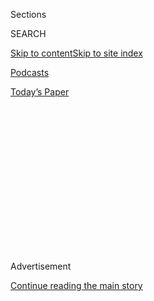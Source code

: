 <div id="app">

<div>

<div>

<div>

<div class="NYTAppHideMasthead css-1q2w90k e1suatyy0">

<div class="section css-ui9rw0 e1suatyy2">

<div class="css-eph4ug er09x8g0">

<div class="css-6n7j50">

</div>

<span class="css-1dv1kvn">Sections</span>

<div class="css-10488qs">

<span class="css-1dv1kvn">SEARCH</span>

</div>

[Skip to content](#site-content)[Skip to site
index](#site-index)

</div>

<div id="masthead-section-label" class="css-1wr3we4 eaxe0e00">

[Podcasts](https://www.nytimes3xbfgragh.onion/spotlight/podcasts)

</div>

<div class="css-10698na e1huz5gh0">

</div>

</div>

<div id="masthead-bar-one" class="section hasLinks css-15hmgas e1csuq9d3">

<div class="css-uqyvli e1csuq9d0">

</div>

<div class="css-1uqjmks e1csuq9d1">

</div>

<div class="css-9e9ivx">

[](https://myaccount.nytimes3xbfgragh.onion/auth/login?response_type=cookie&client_id=vi)

</div>

<div class="css-1bvtpon e1csuq9d2">

[Today’s
Paper](https://www.nytimes3xbfgragh.onion/section/todayspaper)

</div>

</div>

</div>

</div>

<div data-aria-hidden="false">

<div id="site-content" data-role="main">

<div>

<div class="css-1aor85t" style="opacity:0.000000001;z-index:-1;visibility:hidden">

<div class="css-1hqnpie">

<div class="css-epjblv">

<span class="css-17xtcya">[Podcasts](/spotlight/podcasts)</span><span class="css-x15j1o">|</span><span class="css-fwqvlz">Eight:
‘We Go
All’</span>

</div>

<div class="css-k008qs">

<div class="css-1iwv8en">

<span class="css-18z7m18"></span>

<div>

</div>

</div>

<span class="css-1n6z4y">https://nyti.ms/2Y4NbIT</span>

<div class="css-1705lsu">

<div class="css-4xjgmj">

<div class="css-4skfbu" data-role="toolbar" data-aria-label="Social Media Share buttons, Save button, and Comments Panel with current comment count" data-testid="share-tools">

  - 
  - 
  - 
  - 
    
    <div class="css-6n7j50">
    
    </div>

  - 
  - 

</div>

</div>

</div>

</div>

</div>

</div>

<div id="NYT_TOP_BANNER_REGION" class="css-13pd83m">

</div>

<div id="top-wrapper" class="css-1sy8kpn">

<div id="top-slug" class="css-l9onyx">

Advertisement

</div>

[Continue reading the main
story](#after-top)

<div class="ad top-wrapper" style="text-align:center;height:100%;display:block;min-height:250px">

<div id="top" class="place-ad" data-position="top" data-size-key="top">

</div>

</div>

<div id="after-top">

</div>

</div>

<div>

<div class="css-1g7y0i5 e1drnplw0">

<div class="css-1ceswkc e1drnplw1">

</div>

<div class="css-f2fzwx e1drnplw2">

<div data-aria-labelledby="modal-title" data-role="region">

<div id="modal-title" class="css-mln36k">

transcript

</div>

<div class="css-pbq7ev">

</div>

<span>Back to Rabbit
Hole</span>

<div class="css-f6lhej">

<div class="css-1ialerq">

<div class="css-1701swk">

bars

</div>

<div>

<div class="css-1t7yl1y">

0:00/0:00

</div>

<div class="css-og85jy">

\-0:00

</div>

</div>

</div>

</div>

<div class="css-15fbio0">

<div class="css-1p4nyns">

transcript

## Eight: ‘We Go All’

### With Kevin Roose, produced by Andy Mills, Julia Longoria and Sindhu Gnanasambandan, and edited by Larissa Anderson and Wendy Dorr

#### One QAnon believer’s journey through faith and loss — and what becomes of reality as we move online.

Thursday, June 4th, 2020

</div>

  - \[glitchy music\]

  - sam  
    I remember before the internet, and the minute the internet was
    available, I had private tutors come over to my house and teach me.
    From day one, the awe of it. The whole world is at your fingertips
    with a few clicks of your mouse. The power of it takes my breath
    away.

  - \[music\]

  - \[whoosh\]

  - kevin roose  
    Would you do me a favor and just introduce yourself real quick? Just
    so that we have it —

  - sam  
    — I don’t want to use my name.

  - kevin roose  
    OK. Can you just introduce yourself maybe just with your first name?

  - sam  
    Well no, because that’s my name on Twitter.

  - kevin roose  
    Mm.

  - sam  
    My nickname is Sam. So you can just call me Sam.

  - kevin roose  
    Sure.

  - sam  
    You want me to do an introduction? Like, hi, this is Sam. I got out
    of the Q cult. So should you. (LAUGHS)

  - \[music\]

  - kevin roose  
    Had you ever been attracted to a conspiracy theory before?

  - sam  
    No. No, not at all. The 9/11, the moon, the flat Earth — no. But I
    know the financial system is rigged against us. I’ve watched it.
    I’ve lived it.

  - archived recording  
    Let’s talk about the speed with which we are watching this market
    deteriorate.

sam

In 2008.

  - archived recording  
    Traders saying this is the craziest day they have ever seen in these
    markets.

sam

I lost everything in the housing collapse.

  - archived recording 1  
    Houses are in foreclosure in a slump triggered by subprime
    mortgages.

  - archived recording 2  
    Many say they’ve been left in shock and are simply waiting to see
    what will happen next.

sam

And then —

  - archived recording  
    $700 billion to rescue the country’s failing banks.

sam

— the government bailed out all the banks. The banks got all the money,
got all the houses, got all the bailout money. And you can’t help but
reflect upon all that you’ve managed to lose because of the unfair
banking system. And I was, you know, kind of in mourning. So I would had
different stages. You go through a grieving process, you go to anger. I
pretty much got stuck in anger.

\[music\]

\[siren wails\]

  - archived recording  
    Holy moly.

sam

And then —

  - archived recording  
    They’re calling this the “big one,” perhaps the worst in a
    generation.

andy mills

— when Irma came through —

  - archived recording  
    More than 6 million Floridians have been told to evacuate.

sam

— I was just devastated, again.

  - archived recording  
    Tonight. the images now emerging of the utter destruction Hurricane
    Irma left behind.

sam

It was a nightmare.

  - archived recording  
    Buildings and trees ripped apart. Hundreds now homeless.

sam

Got out with maybe 10 percent of my belongings and my car. And my
friend’s like, “Well, just come live with me.” I’d known him 10 years,
and so I didn’t mind coming in and moving in as a roommate.

I was here in a new town, living in a friend’s living room, like the kid
that just got out of college and was trying to figure out what to do
with their life. So I was very emotionally fragile at that time. And I
wasn’t working. I had a lot of time on my hands. And I spent a lot of
time online.

\[music\]

I had the whole house to myself all day. And I would put YouTube onto
the giant TV.

And then YouTube recommended the QAnon to me. That’s how I found them.

kevin roose

Before you found Q, like right before that, what YouTube videos were you
watching?

sam

Before Q?

kevin roose

Mm-hm.

sam

A lot of music.

  - music (trampled by turtles "whiskey")  
    I ain’t got a dime in my pocket.

sam

I would listen to “Whiskey.”

  - music (trampled by turtles "whiskey")  
    I just stepped on my last cigarette.

sam

By Trampled by Turtles.

  - music (pentatonix "hallelujah")  
    Hallelujah.

sam

And Pentatonix’s “Hallelujah.”

  - music (pentatonix "hallelujah")  
    Hallelujah.

sam

I watched Elizabeth Warren.

  - youtube video (elizabeth warren)  
    America has always been some poor, some rich, and big, big, solid
    middle class.

sam

She is amazing.

  - youtube video (elizabeth warren)  
    It’s part of what gives us our political stability. It’s what
    affects our economy and drives our economy. It affects our
    self-identity. It affects who we are in this world.

sam

She did an analysis of how the monetary system is set up to favor the
wealthy.

  - youtube video (elizabeth warren)  
    I fear that what’s happening and what these data are about is that
    we actually are going to see a larger upper class. And then the rest
    is just one long trail of underclass.

sam

It’s about an hour-and-a-half-long video. I’ve probably watched it four
times.

  - youtube video (elizabeth warren)  
    And there it is. Inflation-adjusted dollars. A 76 percent increase
    in what a family spends on a mortgage. That’s the mortgage payment —

sam

It gave me an explanation as why it’s so difficult to thrive.

  - youtube video (elizabeth warren)  
    And I think what this means is that it’s time to realign our
    political interests and alliances —

sam

It helped me to not personalize it, that I did something wrong.
\[LAUGHING\] You know?

  - youtube video (elizabeth warren)  
    To talk more about what’s happening to these families. So with that,
    I’m going to quit and take as many questions as people have.
    \[APPLAUSE\]

sam

And then I was watching Lynette Zang.

  - youtube video (lynette zang)  
    If you had a $20 bill 20 years ago, and you have a $20 bill today,
    nominally, they’re identical. They’re both $20 bills. But what that
    would buy you 20 years ago and what that buys you today is vastly
    different.

sam

She’s a financial analyst.

  - youtube video (lynette zang)  
    The original J.P. Morgan said it best. Gold is money. Everything
    else is credit.

sam

She’s definitely all about holding gold.

  - youtube video (sean turnbull)  
    Hey, friends. Sean from SGTReport.com here with an important silver,
    gold, and cryptocurrency update.

sam

I would watch the SGT report, too.

  - youtube video (sean turnbull)  
    — at SGTReport.com, where we bring you real news 24/7. I have on the
    line right now —

sam

Another pundit on the global banking system and what’s going on with the
market.

  - youtube video  
    (SINGING) Bye bye, banker. Bye bye, banker. Bye bye, banker. No
    bailouts come this time.

sam

I really enjoyed his channel a lot.

  - youtube video (jim willie)  
    The dollar is in the process of dying.

sam

And I would watch Jim Willie, who is the author of “The Golden Jackass.”
It’s all about asset-backed currency.

  - youtube video (jim willie)  
    The member banks of the Federal Reserve, the regional bank, they all
    report to the main headquarters. And they serve the Wall Street
    banks and the big banks of the United States.

sam

That’s what I was watching.

  - youtube video (lynette zang)  
    For governments, the key in this is — it’s inflation.

sam

All day.

  - youtube video (sgt report)  
    I mean, the whole thing is a con, and now it’s breaking down. That’s
    what we get to watch.

  - youtube video (sean at sgt)  
    Ladies and gentlemen, welcome back. I’m so glad —

  - youtube video  
    So many are still asleep at the wheel. They’re locked in their
    iPhone.

  - youtube video (jim willie)  
    This is sickening stuff, undermining democracy that’s been
    undermined now for the last 30 years. It’s not a new trend.

kevin roose

And I wonder at the time, was that your main source of information? Were
you also looking at more mainstream news outlets?

sam

Definitely watched mainstream news. Absolutely. Because then you can
cross compare what they say to what’s really going on.

That’s when YouTube recommended this video to me about QAnon.

  - youtube video (katie g)  
    Hello, it’s Katie G. How’s everybody doing tonight? I’m going to
    play a video while we’re waiting for people to come in and get
    myself set up here. So let’s see. Turn the camera off. Ready? Here
    we go, down the rabbit hole.

sam

Katie G. was her name.

  - youtube video (katie g)  
    Ooh, there we go.

sam

She was adorable.

  - youtube video (katie g)  
    I’m live. \[CHUCKLES\]

sam

And funny, and giggly.

  - youtube video (katie g)  
    What happens when 90 percent of the media is controlled — owned— by
    six corporations?

sam

And smart.

  - youtube video (katie g)  
    What happens when those same corporations are operated and
    controlled by political ideology? How does the average person who is
    under constant financial stress — by design — find time to research
    and discern fact versus fiction? They don’t. We are the news now.

sam

She was a deep diver. She was what I consider to be a research-based
analyst.

  - youtube video (katie g)  
    Would POTUS make a serious accusation if truth wasn’t about to come
    to light? Let’s go back to POTUS’s post again. Look at the picture
    here. It’s our George Washington crossing the Delaware.

sam

Very impressive lady.

  - youtube video (katie g)  
    Now, DoD uses the same picture, crossing the Delaware.

sam

In my mind, OK, they’re going to go after the banks.

  - youtube video (katie g)  
    This is from Dec. 7, 2017. He says, “Rothschilds, cult leaders,
    church, banks, the financial.” So they control the banks and the
    financial institutions. Worldwide government control.

sam

And the politicians that are on the payola and doing deals behind closed
doors that are unaudited. That’s what sucked me in.

\[music\]

  - youtube video  
    This is an old post from Q. “Stay together. Be strong. Fight the
    censorship. You the people have all the power.”

  - youtube video (katie g)  
    This to me is a confirmation of what I had said before.

sam

I felt like a part of something that was really meaningful.

  - youtube video (katie g)  
    Oh, this is so big, you guys. It’s so big. We can’t even believe how
    big it is.

sam

That we’re fixing everything. The world’s going to change. The good guys
are winning.

  - youtube video (katie g)  
    Hey, guys. It’s Katie G. It’s like, 2:30 in the morning here where I
    am. \[LAUGHS\]

sam

And I couldn’t wait to see the next Katie G. video.

  - youtube video  
    We have a new Q post. Knew it was coming. I knew it.

sam

Or DeceptionBytes video.

  - youtube video  
    All right, I got it up. Let me read this out. Here we go. OK, here
    we go.

sam

And I would wait, anticipate every drop. I couldn’t wait to see what was
going to be next.

  - youtube video (katie g)  
    Everything has meaning. Who is Ambassador Matlock?

sam

When a new Q drop would come, I would have a visceral reaction.

  - youtube video  
    There is a purpose for every tweet.

sam

Like a physical joy.

  - youtube video  
    The Great Awakening. No deals. Trust the plan. Happy Sunday. Q.

sam

Goose bumps.

  - youtube video  
    We have allowed ourselves to be controlled by the puppet masters.
    And we will continue to let them control us until we are put in a
    situation where we will either surrender all personal freedoms, or
    we will throw off the chains of oppression.
    
    So Q posted this from 1 Corinthians 13. “Love is patient, love is
    kind. It does not envy, it does not boast. It is not — ”

sam

What got me out was they posted Bible verses. And I just immediately
knew —

  - youtube video  
    ” — keeps no record of wrongs. Love does not delight in evil, but
    rejoice — ”

sam

— that it was fake.

I was like, OK, let me get this straight. We’re a military intelligence.
We’ve got a secret channel that we can communicate, and we’re going to
proselytize about the Bible and risk a military channel that’s leaking?
No.

kevin roose

So —

sam

It makes no sense at all to me. It’s because my father was military. I
grew up in — he was military ops. I knew that that was just a marketing
ploy. I mean, they were hitting their market base. Their market base are
conservative church ladies. The middle America. The Joe Sixpack. That’s
who they’re marketing. And they wanted to bring the religious aspect in
so they could broaden their base so they can make more money on the
T-shirts, and the mugs, and the donations, and the app memberships.

kevin roose

So you felt like Q, whoever it was, had been taking a risk by posting
these secrets and this classified information? And that if Q were real
and really part of this military intelligence operation, that they
wouldn’t post a Bible verse because it was —

sam

You’re either military intelligence, or you’re a preacher. And if you’re
a military preacher, you’re in a chapel. You’re not next to the
president. It was just logic. It was just an instant, to me, an instant
pulling back of the curtain of what they were doing. And the minute I
saw that, I was just crestfallen. Because I knew that it was all fake.
And it was the instant. It was like a death. And then I was angry again.
And I said, well, you know, there is no hope. This is just ridiculous.
There’s no way. This is not real. I’ve wasted three months of my life
researching fakeness. I really felt like I’d been had.

kevin roose

How much time are you spending online now?

sam

Well, now that the coronavirus lockdown has started, now I’m not
working, I’m spending quite a bit of time. I probably spend watching
what’s going on now probably about four hours a day.

kevin roose

And do you ever worry that you could fall into something like QAnon
again?

sam

Absolutely not. I am so cynical. I am so done. I just don’t believe
anything anymore. \[LAUGHS\]

kevin roose

Well, say more about that.

sam

I mean, I lost my job because of the Covid. I was vested for retirement
this year. And I haven’t worked. My kids haven’t worked, because we are
all in hospitality. And I have tried to reach unemployment for three
weeks. I got them on the phone today. She spent an hour trying to
register me for unemployment, and the computer wouldn’t let her. And she
can’t mail me a letter. She can’t call me back. So I have to spend
another three weeks trying to get them on the phone. In the meantime, my
landlord gave me a three-day notice in the middle of a rent moratorium.

kevin roose

I guess I’m —

sam

No, I’m so done. It’s not there. There is no awakening.

kevin roose

Yeah, I mean, I guess I’m remembering you saying that when you found Q,
you were pretty cynical and thought the government was screwing you and
things were unfair, and you had a lot of time on your hands. And I
think, I mean, that’s sort of what you’re saying your life is like now,
right?

sam

Yeah. Fool me once, shame on you. Fool me twice, shame on me. No way. Q
is a lie. \[LAUGHS\] Our system is all set up towards the people in
control.

kevin roose

But isn’t that what Q is saying?

sam

He is saying that, and that’s why I got sucked in. But remember, he’s
also saying that he talks to the president and that the intel he’s
getting is direct from the government. My thing is the source. Q’s
source is a lie. Therefore, anything he says or Q drops say are suspect
and questionable.

kevin roose

Even though you don’t think Q is real, you’re still allowing that some
of what Q has said might be true?

sam

Those things were true before I found Q, and those things are marketing
tools for Q to grow his client base.

kevin roose

Do you still believe in some sort of global cabal?

sam

It’s not whether I believe it or not. It’s true.

\[music\]

kevin roose

QAnon, as a movement, continues to grow. And as it does, its message is
being amplified by people with real political power, including President
Trump —

  - archived recording  
    Although he’s never explicitly acknowledged the conspiracy theory,
    he has retweeted profiles with the QAnon logo and QAnon messaging in
    their bios. He’s also met and taken an Oval Office photo —

kevin roose

— who has used his Twitter account to retweet or respond to QAnon
messages or QAnon-related accounts dozens of times.

\[crowd chatter\]

  - kevin roose  
    We’re — I guess we’re in the opening acts of the Trump rally in
    Sunrise, Fla. Arena is filling up. There’s still about two hours
    left to go before President Trump is slated to speak. And we are
    looking for QAnon people. Oh, I see one. There’s one behind — do you
    see a guy in a QAnon — is that a Q shirt? Excuse me, do you have a
    second to chat?

  - q enthusiast 1  
    Yeah.

  - kevin roose  
    I noticed your shirt has Q on it. We’re talking to people who are
    interested in Q here.

  - q enthusiast 1  
    I actually got this outside.

  - kevin roose  
    Oh, you bought this outside?

  - q enthusiast 1  
    Yeah.

  - kevin roose  
    What does it say?

  - q enthusiast 1  
    “The calm before the storm. The Great Awakening. Justice.”

  - kevin roose  
    What’s your hat say up there?

  - q enthusiast 2  
    QAnon.

  - kevin roose  
    QAnon.

  - q enthusiast 2  
    Yeah. It’s the Great Awakening.

  - kevin roose  
    Can you explain what’s on your shirt?

  - q enthusiast 3  
    Well, it stands for QAnon.

  - q enthusiast 4  
    Yeah, Q\! Awesome. Love it.

  - q enthusiast 3  
    Yeah. It’s kind of an alternative that’s building up an audience.
    What it means is taking back what belongs to you from the
    government.

  - kevin roose  
    Hi, ma’am. We’re talking to people about QAnon. Have you heard of
    QAnon?

  - q enthusiast 5  
    Yes, I have. I believe in it. I don’t think it’s a conspiracy.

  - q enthusiast 6  
    I think that in 10, 20 years, it’ll be probably part of history
    classes. I mean, it’ll probably be something kids are learning in
    middle school because of how it’s changing history.

\[music\]

  - announcer  
    Please welcome Trump Pence 2020 campaign manager Brad Parscale.

\[cheering\]

  - brad parscale  
    Well, hello, the whole state of Florida.

\[cheering\]

  - brad parscale  
    So, Silicon Valley, they want to control what you see, and they are
    giving you a myth right now. They’re acting like we are the ones
    showing an untruthful message. But they’re actually doing the most
    untruthful thing you could do in America, which is shut off free
    speech.

\[cheering\]

  - brad parscale  
    And the media’s not doing their job. They think it’s great because
    it fits their agenda.

\[booing\]

  - brad parscale  
    Haven’t we seen what Google, Twitter, these companies try to do?
    They want to suppress your vote for 2020.

\[booing\]

  - brad parscale  
    And what we need to do is we need to continue to fight back. And the
    way we fight back is get online ourselves. We get connected, sign up
    for emails. We have to ask our friends and neighbors to sign up and
    volunteer. Because their agenda is the president not to win in 2020.

\[booing\]

  - brad parscale  
    They want to ensure they get control back. The establishment, they
    want the deep state back in control. Because when President Trump
    won in 2016, it wasn’t the end of the battle. It was the beginning
    of the battle.

\[cheering\]

  - archived recording  
    The C.E.O. of YouTube. Her majesty.

  - youtube video (steven crowder)  
    Susan Wojcicki has decided that she is the arbiter of truth.

  - youtube video (alex jones)  
    Twitter C.E.O. Jack Dorsey stands by decision to fact check Trump.

  - archived recording  
    You can’t just take what you like, Mark Zuckerberg, and get rid of
    the stuff you don’t like.

  - archived recording (tucker carlson)  
    So these are the people controlling what you’re now allowed to think
    and say in America.

  - archived recording  
    Monopolistic power over the public square. Taking content down off
    of Twitter, off of YouTube. That is the modern equivalent of book
    burning.

andy mills

All right, so Kevin, as you and I are talking today in June 2020, a year
into all this — kind of a big question, but like, where is it things
stand with the internet?

kevin roose

Well, right now, we’re in this really interesting moment. All these big
social media platforms, they’re getting more criticism than they ever
have —

  - archived recording (donald trump)  
    They’ve had unchecked power to censor, restrict, edit, shape, hide,
    alter virtually any form of communication between private citizens.

kevin roose

— with some of the loudest voices saying that they’re exerting too much
control over what appears on their platforms.

  - archived recording (tucker carlson)  
    It’s likely we’ll see this moment as a turning point in the way we
    live in this country. A sharp break with 250 years of law and
    custom.

kevin roose

And as they pull more things down and make more new rules —

  - youtube video  
    Obviously, they have a political motivation for removing
    information.

kevin roose

— that act of control actually fuels this notion among certain corners
of the internet —

  - youtube video  
    — if anything, that actually makes me want to watch them even more.
    Because if there’s something in there that the media doesn’t want me
    to say, hell, I want to see it.

kevin roose

— that there is this secret, forbidden knowledge out there.

  - youtube video  
    I want to know what it is that’s so damning to the official
    narrative that they want to hide it from me.

kevin roose

At the exact same time —

  - archived recording  
    The world wide web is now more connected than ever before. Tens of
    millions of people suddenly forced to stay in and log in.

kevin roose

— they have never been more popular.

  - archived recording 1  
    Social media usage has ramped up significantly during the lockdown.

  - archived recording 2  
    This is unprecedented, that we’re seeing this kind of demand.

kevin roose

Twitter just reported that its usage has grown 23 percent since last
year. Facebook has said that, in some of the countries that were hit
hardest by the coronavirus, the time that people are spending on its
apps has increased by as much as 70 percent.

And so many people are watching so much YouTube —

  - archived recording 1  
    The massive migration online is putting our internet infrastructure
    to the test.

  - archived recording 2  
    People are asking, will all of this break the internet?

kevin roose

— that the company actually had to lower the quality of its videos to
keep the internet from overloading.

YouTube wouldn’t tell me exactly how much watch time has jumped up. But
one data firm estimated that 15 percent of all traffic on the internet
right now is coming from people watching YouTube videos. That’s almost
double what it was last year.

  - kevin roose  
    Testing, testing, testing.
    
    How are you? I’m Kevin.

  - speaker 1  
    Hi, I’m Daniel.

  - kevin roose  
    Can I ask you a question, and you tell me honestly? How much like
    YouTube would you say you guys watch a day?

  - speaker 1  
    Too much.

  - speaker 2  
    I spend all of my time, every single \[EXPLETIVE\] day.

  - speaker 3  
    Yeah, it’s insane.

  - speaker 1  
    Too much. It’s like, oh, I got so much to do. And then at 3 a.m.,
    I’m like, huh, look at that. And then I don’t stop.

  - speaker 3  
    I’m like, basically always doing it. Like, if I’m out on a walk, I’m
    using my data to watch YouTube.

kevin roose

And just looking forward to what this all means —

  - kevin roose  
    What do you like about your favorite YouTubers?

  - speaker 4  
    Well, they just really inspire me. Like, they give me more ideas of
    what I should do, because when I get older, I want to at least have
    a YouTube channel.

kevin roose

In survey after survey over the last few years, when young people around
the world are asked what they want to do with their lives —

  - speaker 5  
    Honestly, my main goal was, I would love to be a YouTuber. Like,
    that was the, the goal.

kevin roose

— they respond that they want to be online influencers.

  - speaker 5  
    I was stuck in a world where I felt so creative all the time in
    school, but I didn’t know how I could use that. Everybody was
    telling me, oh, you have to be a doctor. Oh, you have to do this.

kevin roose

There was this one survey where they gave kids a bunch of options, like
do you want to be a scientist, or a lawyer, or an astronaut? And the
kids basically said, overwhelmingly, no. I want to be famous on social
media.

  - speaker 6  
    At first, I did it for fun. But starting to grow older, you can
    think, actually, you can turn it into a career, and you meet awesome
    people from it.

kevin roose

Last year, I actually went to go talk to some of those aspiring online
influencers at this event called VidCon.

  - kevin roose  
    So why do you guys come to VidCon?

  - speaker 7  
    Mostly to collab with my friends and meet everyone.

  - speaker 8  
    Yeah. I just want to meet all my friends that are on the internet
    that I haven’t been able to before.

kevin roose

Which is the biggest convention of social media influencers in the
world.

  - kevin roose  
    Why are you guys here?

  - speaker 9  
    My goal is to like, boost my watch time. So I would just kind of
    like to learn some of the trends and kind of how to navigate the
    algorithm a little bit better.

  - speaker 10  
    I’m here to collab. I’m also here to talk to companies. Next year, I
    don’t want to pay to go to VidCon. I want to get invited.

kevin roose

And all these influencers show up —

  - kevin roose  
    Oh, we got screaming fans over here.

kevin roose

— in Southern California.

  - kevin roose  
    People are lining up to take selfies.

kevin roose

With their entourages. And they do these meet and greets with their
fans. And they get courted by agents and all these huge brands.

  - kevin roose  
    I’m here at the YouTube party. A bunch of people hanging out.

kevin roose

And then they go off to these like lavish private parties.

  - kevin roose  
    There must be a thousand people in here.

kevin roose

And it’s kind of a big celebration of this multi-billion-dollar industry
that a ton of people are clamoring to break into. And, increasingly,
where they told me they were trying to break in and get noticed —

  - speaker 12  
    YouTube is slowly but surely dying. The creators are getting worse,
    I guess. I feel like they’re just trying too hard to be like
    everyone else and not being themselves.

kevin roose

— wasn’t YouTube.

  - kevin roose  
    Are there more TikTokers or YouTubers here?

  - speaker 12  
    TikTokers.

  - speaker 13  
    TikTok has literally taken over VidCon.

kevin roose

It was TikTok.

  - tiktok  
    (SINGING) Why you so obsessed with me? I don’t even know how they
    did — boy, I want to know.

  - mariah carey singing  
    Lying that you’re sexing me.

kevin roose

It’s full of silly lip syncs and memes.

  - archived recording  
    (LIZZO SINGING) I just took a DNA test. Turns out I’m a hundred
    percent —

  - tiktoker 1  
    Irish.

  - tiktoker 2  
    British.

  - tiktoker 3  
    Mexican.

  - tiktoker 4  
    Indian.

  - tiktoker 5  
    A TikToker.

  - archived recording  
    (LIL NAS X SINGING) Got the horses in the back.

kevin roose

People dancing to pop songs. Lots of animals.

  - archived recording  
    \[CHORUS OF MEOWS\]

kevin roose

Lots of cats.

  - archived recording  
    \[CATLIKE SINGING TO THE TUNE OF BILLIE EILISH’S “BAD GUY”\]

kevin roose

It’s just fun.

  - archived recording  
    \[CATLIKE BILLIE EILISH SINGING CONTINUES\] Meow.

\[music\]

kevin roose

Which is exactly how it was designed to feel.

andy mills

And what do you mean that?

kevin roose

So unlike a lot of American social media companies, which started off as
basically open platforms and have only recently started to implement
more rules and restrictions, TikTok is owned by this Chinese company,
ByteDance, which has been way more heavy-handed in curating and
controlling what appears on its app. Whether that’s meant hiding
controversial political speech, or more subtle things, like making sure
that the people whose posts show up on the main feed look happy and
beautiful. And it seems like what they’re really trying to do is to
create the most entertaining, light, glossy version of reality that they
can.

  - speaker 14  
    Does anyone want to be in my TikTok?

  - speaker 15  
    TikTok is definitely the place to build an audience right now. It’s
    so open and creative.

  - speaker 16  
    As of right now, TikTok is the app to be on.

kevin roose

And it’s working. People love TikTok. They’ve downloaded it something
like 1.5 billion times.

  - speaker 16  
    TikTok is very easy to get followers. I feel like —

kevin roose

It’s the fastest growing app in the world.

  - speaker 17  
    I got thousands of views.

kevin roose

Just as a point of context, the number one star on TikTok is a
16-year-old girl who went from 0 to 60 million followers in a year.

  - speaker 17  
    And we were able to get a viral hit just because people liked the
    video, and it was seen.

kevin roose

Which took PewDiePie on YouTube eight years.

  - kevin roose  
    Like, how many hours a day do you think you spend on TikTok?

\[laughter\]

  - speaker 18  
    Too much.

  - speaker 19  
    Too much, honestly.

  - speaker 20  
    Way too much.

  - speaker 19  
    I honestly —

  - kevin roose  
    If I checked your phone, would it be like, six hours?

  - speaker 20  
    Yeah, around there.

  - speaker 19  
    Maybe more. Like, 10 hours.

  - kevin roose  
    10 hours a day on TikTok?

  - speaker 20  
    Yeah.

kevin roose

And, of course, a lot of what’s fueling TikTok’s success is an
incredibly sophisticated algorithm. Just like the ones that run YouTube
and Facebook and all the other big social media platforms, TikTok’s
algorithm is constantly learning from people what they want to see, and
what will capture and keep their attention. And actually, ByteDance,
this Chinese tech company, it doesn’t even really see TikTok or any of
the other apps it owns as its primary product because ByteDance has this
huge, advanced artificial intelligence lab — one of the biggest in the
world. And its goal, way beyond just making a fun social media app, is
to become the world leader in the development of superpowered A.I.

andy mills

OK, Kevin. So in our attempts to better understand what the internet is
doing to us, here’s where it sounds like we’re landing.

kevin roose

Mm-hmm.

andy mills

First, we know that the internet is largely being run by these
sophisticated artificial intelligences that have tapped into our base
impulses, our deepest desires, whether we would admit that or not. And
they’ve used that information to show us a picture of reality that is
hyperbolic and polarizing and entertaining and, essentially, distorted.

kevin roose

Right.

andy mills

And now there are even more of these algorithms than ever before, and
they are getting even smarter.

kevin roose

And they’re doing that in part because the technology is just getting
better. But it’s also because we are giving them exactly what they are
programmed to want, which is more of our attention.

andy mills

Right. And so, in the end, what we have is a situation where the A.I.s
keep showing us this distorted reality. And then we keep paying
attention to that. And in doing so, we are telling them that we would
like to see more of this distorted reality. And, essentially, we’re
living inside of this loop that’s getting faster and faster and showing
us a world that is getting more and more and more distorted.

kevin roose

Right.

\[music\]

kevin roose

And the more and more time we spend online, the more this distorted
vision of the world actually becomes our reality.

  - archived recording 1  
    It spans the globe like a superhighway. It is called internet.

  - archived recording 2  
    The internet gave us a whole world of exciting new possibilities. So
    I guess this is a story of how it changed our lives.

\[music\]

andy mills

“Rabbit Hole” was made by Julia Longoria, Sindhu Gnanasambandan, Larissa
Anderson, Wendy Dorr, Brad Fisher, Dan Powell, Kevin Roose, and me, Andy
Mills. Music by Peter Lalish, Dan Powell, and Nate Henricks. Special
thanks to Charlie Warzel, Mike Benoist, Julia Simon, Mahima Chablani,
Nora Keller, Ali Watkins, Nina Pathak, Jazmin Aguilera, Topher Routh,
and Trey Shilts at Berkeley Advanced Media Studios, and Lisa Tobin and
Sam
Dolnick.

</div>

</div>

</div>

</div>

<div style="position:absolute;width:0;height:0;visibility:hidden;display:none">

</div>

<div style="width:100%">

<div class="css-18qqsen e1eullfg0" style="background-image:url(https://static01.graylady3jvrrxbe.onion/images/2020/04/18/podcasts/18insider1/rabbit-hole-album-art-videoFifteenBySeven2610-v2.jpg)">

<div class="css-1hmsypo e1eullfg2">

<div class="css-131hid3 e1eullfg3">

<div class="css-1uhi299 e1eullfg1">

</div>

<div class="css-1tloyb6">

<div class="css-1kltdsh ehra6vc0">

[<span class="css-1f76qa2">![Rabbit Hole
logo](https://static01.graylady3jvrrxbe.onion/images/2020/04/18/podcasts/18insider1/rabbit-hole-album-art-square320.jpg)<span>Rabbit
Hole</span></span>](https://www.nytimes3xbfgragh.onion/column/rabbit-hole)<span class="css-1lhttlg ehra6vc1"><span class="css-sj5ozi ehra6vc2">Subscribe:</span></span>

  - [Apple Podcasts](https://itunes.apple.com/us/podcast/id1507423923)
  - [Google
    Podcasts](https://podcasts.google.com/?feed=aHR0cHM6Ly9yc3MuYXJ0MTkuY29tL3JhYmJpdC1ob2xl&ved=0CAAQ4aUDahcKEwjY6Y38xujoAhUAAAAAHQAAAAAQDw)

</div>

</div>

<div class="css-1r0dpua e1eullfg4">

<div class="css-1gu519p edye5kn0">

<div>

# Eight: ‘We Go All’

## One QAnon believer’s journey through faith and loss — and what becomes of reality as we move online.

</div>

<span class="css-lsnb14 edye5kn4">With Kevin Roose, produced by Andy
Mills, Julia Longoria and Sindhu Gnanasambandan, and edited by Larissa
Anderson and Wendy Dorr</span>

<div class="css-1vd84sn">

<span class="css-16bt4xd">Transcript</span>

</div>

</div>

<div class="css-1g7y0i5 e1drnplw0">

<div class="css-1ceswkc e1drnplw1">

</div>

<div class="css-f2fzwx e1drnplw2">

<div data-aria-labelledby="modal-title" data-role="region">

<div id="modal-title" class="css-mln36k">

transcript

</div>

<div class="css-pbq7ev">

</div>

<span>Back to Rabbit
Hole</span>

<div class="css-f6lhej">

<div class="css-1ialerq">

<div class="css-1701swk">

bars

</div>

<div>

<div class="css-1t7yl1y">

0:00/0:00

</div>

<div class="css-og85jy">

\-0:00

</div>

</div>

</div>

</div>

<div class="css-15fbio0">

<div class="css-1p4nyns">

transcript

## Eight: ‘We Go All’

### With Kevin Roose, produced by Andy Mills, Julia Longoria and Sindhu Gnanasambandan, and edited by Larissa Anderson and Wendy Dorr

#### One QAnon believer’s journey through faith and loss — and what becomes of reality as we move online.

Thursday, June 4th, 2020

</div>

  - \[glitchy music\]

  - sam  
    I remember before the internet, and the minute the internet was
    available, I had private tutors come over to my house and teach me.
    From day one, the awe of it. The whole world is at your fingertips
    with a few clicks of your mouse. The power of it takes my breath
    away.

  - \[music\]

  - \[whoosh\]

  - kevin roose  
    Would you do me a favor and just introduce yourself real quick? Just
    so that we have it —

  - sam  
    — I don’t want to use my name.

  - kevin roose  
    OK. Can you just introduce yourself maybe just with your first name?

  - sam  
    Well no, because that’s my name on Twitter.

  - kevin roose  
    Mm.

  - sam  
    My nickname is Sam. So you can just call me Sam.

  - kevin roose  
    Sure.

  - sam  
    You want me to do an introduction? Like, hi, this is Sam. I got out
    of the Q cult. So should you. (LAUGHS)

  - \[music\]

  - kevin roose  
    Had you ever been attracted to a conspiracy theory before?

  - sam  
    No. No, not at all. The 9/11, the moon, the flat Earth — no. But I
    know the financial system is rigged against us. I’ve watched it.
    I’ve lived it.

  - archived recording  
    Let’s talk about the speed with which we are watching this market
    deteriorate.

sam

In 2008.

  - archived recording  
    Traders saying this is the craziest day they have ever seen in these
    markets.

sam

I lost everything in the housing collapse.

  - archived recording 1  
    Houses are in foreclosure in a slump triggered by subprime
    mortgages.

  - archived recording 2  
    Many say they’ve been left in shock and are simply waiting to see
    what will happen next.

sam

And then —

  - archived recording  
    $700 billion to rescue the country’s failing banks.

sam

— the government bailed out all the banks. The banks got all the money,
got all the houses, got all the bailout money. And you can’t help but
reflect upon all that you’ve managed to lose because of the unfair
banking system. And I was, you know, kind of in mourning. So I would had
different stages. You go through a grieving process, you go to anger. I
pretty much got stuck in anger.

\[music\]

\[siren wails\]

  - archived recording  
    Holy moly.

sam

And then —

  - archived recording  
    They’re calling this the “big one,” perhaps the worst in a
    generation.

andy mills

— when Irma came through —

  - archived recording  
    More than 6 million Floridians have been told to evacuate.

sam

— I was just devastated, again.

  - archived recording  
    Tonight. the images now emerging of the utter destruction Hurricane
    Irma left behind.

sam

It was a nightmare.

  - archived recording  
    Buildings and trees ripped apart. Hundreds now homeless.

sam

Got out with maybe 10 percent of my belongings and my car. And my
friend’s like, “Well, just come live with me.” I’d known him 10 years,
and so I didn’t mind coming in and moving in as a roommate.

I was here in a new town, living in a friend’s living room, like the kid
that just got out of college and was trying to figure out what to do
with their life. So I was very emotionally fragile at that time. And I
wasn’t working. I had a lot of time on my hands. And I spent a lot of
time online.

\[music\]

I had the whole house to myself all day. And I would put YouTube onto
the giant TV.

And then YouTube recommended the QAnon to me. That’s how I found them.

kevin roose

Before you found Q, like right before that, what YouTube videos were you
watching?

sam

Before Q?

kevin roose

Mm-hm.

sam

A lot of music.

  - music (trampled by turtles "whiskey")  
    I ain’t got a dime in my pocket.

sam

I would listen to “Whiskey.”

  - music (trampled by turtles "whiskey")  
    I just stepped on my last cigarette.

sam

By Trampled by Turtles.

  - music (pentatonix "hallelujah")  
    Hallelujah.

sam

And Pentatonix’s “Hallelujah.”

  - music (pentatonix "hallelujah")  
    Hallelujah.

sam

I watched Elizabeth Warren.

  - youtube video (elizabeth warren)  
    America has always been some poor, some rich, and big, big, solid
    middle class.

sam

She is amazing.

  - youtube video (elizabeth warren)  
    It’s part of what gives us our political stability. It’s what
    affects our economy and drives our economy. It affects our
    self-identity. It affects who we are in this world.

sam

She did an analysis of how the monetary system is set up to favor the
wealthy.

  - youtube video (elizabeth warren)  
    I fear that what’s happening and what these data are about is that
    we actually are going to see a larger upper class. And then the rest
    is just one long trail of underclass.

sam

It’s about an hour-and-a-half-long video. I’ve probably watched it four
times.

  - youtube video (elizabeth warren)  
    And there it is. Inflation-adjusted dollars. A 76 percent increase
    in what a family spends on a mortgage. That’s the mortgage payment —

sam

It gave me an explanation as why it’s so difficult to thrive.

  - youtube video (elizabeth warren)  
    And I think what this means is that it’s time to realign our
    political interests and alliances —

sam

It helped me to not personalize it, that I did something wrong.
\[LAUGHING\] You know?

  - youtube video (elizabeth warren)  
    To talk more about what’s happening to these families. So with that,
    I’m going to quit and take as many questions as people have.
    \[APPLAUSE\]

sam

And then I was watching Lynette Zang.

  - youtube video (lynette zang)  
    If you had a $20 bill 20 years ago, and you have a $20 bill today,
    nominally, they’re identical. They’re both $20 bills. But what that
    would buy you 20 years ago and what that buys you today is vastly
    different.

sam

She’s a financial analyst.

  - youtube video (lynette zang)  
    The original J.P. Morgan said it best. Gold is money. Everything
    else is credit.

sam

She’s definitely all about holding gold.

  - youtube video (sean turnbull)  
    Hey, friends. Sean from SGTReport.com here with an important silver,
    gold, and cryptocurrency update.

sam

I would watch the SGT report, too.

  - youtube video (sean turnbull)  
    — at SGTReport.com, where we bring you real news 24/7. I have on the
    line right now —

sam

Another pundit on the global banking system and what’s going on with the
market.

  - youtube video  
    (SINGING) Bye bye, banker. Bye bye, banker. Bye bye, banker. No
    bailouts come this time.

sam

I really enjoyed his channel a lot.

  - youtube video (jim willie)  
    The dollar is in the process of dying.

sam

And I would watch Jim Willie, who is the author of “The Golden Jackass.”
It’s all about asset-backed currency.

  - youtube video (jim willie)  
    The member banks of the Federal Reserve, the regional bank, they all
    report to the main headquarters. And they serve the Wall Street
    banks and the big banks of the United States.

sam

That’s what I was watching.

  - youtube video (lynette zang)  
    For governments, the key in this is — it’s inflation.

sam

All day.

  - youtube video (sgt report)  
    I mean, the whole thing is a con, and now it’s breaking down. That’s
    what we get to watch.

  - youtube video (sean at sgt)  
    Ladies and gentlemen, welcome back. I’m so glad —

  - youtube video  
    So many are still asleep at the wheel. They’re locked in their
    iPhone.

  - youtube video (jim willie)  
    This is sickening stuff, undermining democracy that’s been
    undermined now for the last 30 years. It’s not a new trend.

kevin roose

And I wonder at the time, was that your main source of information? Were
you also looking at more mainstream news outlets?

sam

Definitely watched mainstream news. Absolutely. Because then you can
cross compare what they say to what’s really going on.

That’s when YouTube recommended this video to me about QAnon.

  - youtube video (katie g)  
    Hello, it’s Katie G. How’s everybody doing tonight? I’m going to
    play a video while we’re waiting for people to come in and get
    myself set up here. So let’s see. Turn the camera off. Ready? Here
    we go, down the rabbit hole.

sam

Katie G. was her name.

  - youtube video (katie g)  
    Ooh, there we go.

sam

She was adorable.

  - youtube video (katie g)  
    I’m live. \[CHUCKLES\]

sam

And funny, and giggly.

  - youtube video (katie g)  
    What happens when 90 percent of the media is controlled — owned— by
    six corporations?

sam

And smart.

  - youtube video (katie g)  
    What happens when those same corporations are operated and
    controlled by political ideology? How does the average person who is
    under constant financial stress — by design — find time to research
    and discern fact versus fiction? They don’t. We are the news now.

sam

She was a deep diver. She was what I consider to be a research-based
analyst.

  - youtube video (katie g)  
    Would POTUS make a serious accusation if truth wasn’t about to come
    to light? Let’s go back to POTUS’s post again. Look at the picture
    here. It’s our George Washington crossing the Delaware.

sam

Very impressive lady.

  - youtube video (katie g)  
    Now, DoD uses the same picture, crossing the Delaware.

sam

In my mind, OK, they’re going to go after the banks.

  - youtube video (katie g)  
    This is from Dec. 7, 2017. He says, “Rothschilds, cult leaders,
    church, banks, the financial.” So they control the banks and the
    financial institutions. Worldwide government control.

sam

And the politicians that are on the payola and doing deals behind closed
doors that are unaudited. That’s what sucked me in.

\[music\]

  - youtube video  
    This is an old post from Q. “Stay together. Be strong. Fight the
    censorship. You the people have all the power.”

  - youtube video (katie g)  
    This to me is a confirmation of what I had said before.

sam

I felt like a part of something that was really meaningful.

  - youtube video (katie g)  
    Oh, this is so big, you guys. It’s so big. We can’t even believe how
    big it is.

sam

That we’re fixing everything. The world’s going to change. The good guys
are winning.

  - youtube video (katie g)  
    Hey, guys. It’s Katie G. It’s like, 2:30 in the morning here where I
    am. \[LAUGHS\]

sam

And I couldn’t wait to see the next Katie G. video.

  - youtube video  
    We have a new Q post. Knew it was coming. I knew it.

sam

Or DeceptionBytes video.

  - youtube video  
    All right, I got it up. Let me read this out. Here we go. OK, here
    we go.

sam

And I would wait, anticipate every drop. I couldn’t wait to see what was
going to be next.

  - youtube video (katie g)  
    Everything has meaning. Who is Ambassador Matlock?

sam

When a new Q drop would come, I would have a visceral reaction.

  - youtube video  
    There is a purpose for every tweet.

sam

Like a physical joy.

  - youtube video  
    The Great Awakening. No deals. Trust the plan. Happy Sunday. Q.

sam

Goose bumps.

  - youtube video  
    We have allowed ourselves to be controlled by the puppet masters.
    And we will continue to let them control us until we are put in a
    situation where we will either surrender all personal freedoms, or
    we will throw off the chains of oppression.
    
    So Q posted this from 1 Corinthians 13. “Love is patient, love is
    kind. It does not envy, it does not boast. It is not — ”

sam

What got me out was they posted Bible verses. And I just immediately
knew —

  - youtube video  
    ” — keeps no record of wrongs. Love does not delight in evil, but
    rejoice — ”

sam

— that it was fake.

I was like, OK, let me get this straight. We’re a military intelligence.
We’ve got a secret channel that we can communicate, and we’re going to
proselytize about the Bible and risk a military channel that’s leaking?
No.

kevin roose

So —

sam

It makes no sense at all to me. It’s because my father was military. I
grew up in — he was military ops. I knew that that was just a marketing
ploy. I mean, they were hitting their market base. Their market base are
conservative church ladies. The middle America. The Joe Sixpack. That’s
who they’re marketing. And they wanted to bring the religious aspect in
so they could broaden their base so they can make more money on the
T-shirts, and the mugs, and the donations, and the app memberships.

kevin roose

So you felt like Q, whoever it was, had been taking a risk by posting
these secrets and this classified information? And that if Q were real
and really part of this military intelligence operation, that they
wouldn’t post a Bible verse because it was —

sam

You’re either military intelligence, or you’re a preacher. And if you’re
a military preacher, you’re in a chapel. You’re not next to the
president. It was just logic. It was just an instant, to me, an instant
pulling back of the curtain of what they were doing. And the minute I
saw that, I was just crestfallen. Because I knew that it was all fake.
And it was the instant. It was like a death. And then I was angry again.
And I said, well, you know, there is no hope. This is just ridiculous.
There’s no way. This is not real. I’ve wasted three months of my life
researching fakeness. I really felt like I’d been had.

kevin roose

How much time are you spending online now?

sam

Well, now that the coronavirus lockdown has started, now I’m not
working, I’m spending quite a bit of time. I probably spend watching
what’s going on now probably about four hours a day.

kevin roose

And do you ever worry that you could fall into something like QAnon
again?

sam

Absolutely not. I am so cynical. I am so done. I just don’t believe
anything anymore. \[LAUGHS\]

kevin roose

Well, say more about that.

sam

I mean, I lost my job because of the Covid. I was vested for retirement
this year. And I haven’t worked. My kids haven’t worked, because we are
all in hospitality. And I have tried to reach unemployment for three
weeks. I got them on the phone today. She spent an hour trying to
register me for unemployment, and the computer wouldn’t let her. And she
can’t mail me a letter. She can’t call me back. So I have to spend
another three weeks trying to get them on the phone. In the meantime, my
landlord gave me a three-day notice in the middle of a rent moratorium.

kevin roose

I guess I’m —

sam

No, I’m so done. It’s not there. There is no awakening.

kevin roose

Yeah, I mean, I guess I’m remembering you saying that when you found Q,
you were pretty cynical and thought the government was screwing you and
things were unfair, and you had a lot of time on your hands. And I
think, I mean, that’s sort of what you’re saying your life is like now,
right?

sam

Yeah. Fool me once, shame on you. Fool me twice, shame on me. No way. Q
is a lie. \[LAUGHS\] Our system is all set up towards the people in
control.

kevin roose

But isn’t that what Q is saying?

sam

He is saying that, and that’s why I got sucked in. But remember, he’s
also saying that he talks to the president and that the intel he’s
getting is direct from the government. My thing is the source. Q’s
source is a lie. Therefore, anything he says or Q drops say are suspect
and questionable.

kevin roose

Even though you don’t think Q is real, you’re still allowing that some
of what Q has said might be true?

sam

Those things were true before I found Q, and those things are marketing
tools for Q to grow his client base.

kevin roose

Do you still believe in some sort of global cabal?

sam

It’s not whether I believe it or not. It’s true.

\[music\]

kevin roose

QAnon, as a movement, continues to grow. And as it does, its message is
being amplified by people with real political power, including President
Trump —

  - archived recording  
    Although he’s never explicitly acknowledged the conspiracy theory,
    he has retweeted profiles with the QAnon logo and QAnon messaging in
    their bios. He’s also met and taken an Oval Office photo —

kevin roose

— who has used his Twitter account to retweet or respond to QAnon
messages or QAnon-related accounts dozens of times.

\[crowd chatter\]

  - kevin roose  
    We’re — I guess we’re in the opening acts of the Trump rally in
    Sunrise, Fla. Arena is filling up. There’s still about two hours
    left to go before President Trump is slated to speak. And we are
    looking for QAnon people. Oh, I see one. There’s one behind — do you
    see a guy in a QAnon — is that a Q shirt? Excuse me, do you have a
    second to chat?

  - q enthusiast 1  
    Yeah.

  - kevin roose  
    I noticed your shirt has Q on it. We’re talking to people who are
    interested in Q here.

  - q enthusiast 1  
    I actually got this outside.

  - kevin roose  
    Oh, you bought this outside?

  - q enthusiast 1  
    Yeah.

  - kevin roose  
    What does it say?

  - q enthusiast 1  
    “The calm before the storm. The Great Awakening. Justice.”

  - kevin roose  
    What’s your hat say up there?

  - q enthusiast 2  
    QAnon.

  - kevin roose  
    QAnon.

  - q enthusiast 2  
    Yeah. It’s the Great Awakening.

  - kevin roose  
    Can you explain what’s on your shirt?

  - q enthusiast 3  
    Well, it stands for QAnon.

  - q enthusiast 4  
    Yeah, Q\! Awesome. Love it.

  - q enthusiast 3  
    Yeah. It’s kind of an alternative that’s building up an audience.
    What it means is taking back what belongs to you from the
    government.

  - kevin roose  
    Hi, ma’am. We’re talking to people about QAnon. Have you heard of
    QAnon?

  - q enthusiast 5  
    Yes, I have. I believe in it. I don’t think it’s a conspiracy.

  - q enthusiast 6  
    I think that in 10, 20 years, it’ll be probably part of history
    classes. I mean, it’ll probably be something kids are learning in
    middle school because of how it’s changing history.

\[music\]

  - announcer  
    Please welcome Trump Pence 2020 campaign manager Brad Parscale.

\[cheering\]

  - brad parscale  
    Well, hello, the whole state of Florida.

\[cheering\]

  - brad parscale  
    So, Silicon Valley, they want to control what you see, and they are
    giving you a myth right now. They’re acting like we are the ones
    showing an untruthful message. But they’re actually doing the most
    untruthful thing you could do in America, which is shut off free
    speech.

\[cheering\]

  - brad parscale  
    And the media’s not doing their job. They think it’s great because
    it fits their agenda.

\[booing\]

  - brad parscale  
    Haven’t we seen what Google, Twitter, these companies try to do?
    They want to suppress your vote for 2020.

\[booing\]

  - brad parscale  
    And what we need to do is we need to continue to fight back. And the
    way we fight back is get online ourselves. We get connected, sign up
    for emails. We have to ask our friends and neighbors to sign up and
    volunteer. Because their agenda is the president not to win in 2020.

\[booing\]

  - brad parscale  
    They want to ensure they get control back. The establishment, they
    want the deep state back in control. Because when President Trump
    won in 2016, it wasn’t the end of the battle. It was the beginning
    of the battle.

\[cheering\]

  - archived recording  
    The C.E.O. of YouTube. Her majesty.

  - youtube video (steven crowder)  
    Susan Wojcicki has decided that she is the arbiter of truth.

  - youtube video (alex jones)  
    Twitter C.E.O. Jack Dorsey stands by decision to fact check Trump.

  - archived recording  
    You can’t just take what you like, Mark Zuckerberg, and get rid of
    the stuff you don’t like.

  - archived recording (tucker carlson)  
    So these are the people controlling what you’re now allowed to think
    and say in America.

  - archived recording  
    Monopolistic power over the public square. Taking content down off
    of Twitter, off of YouTube. That is the modern equivalent of book
    burning.

andy mills

All right, so Kevin, as you and I are talking today in June 2020, a year
into all this — kind of a big question, but like, where is it things
stand with the internet?

kevin roose

Well, right now, we’re in this really interesting moment. All these big
social media platforms, they’re getting more criticism than they ever
have —

  - archived recording (donald trump)  
    They’ve had unchecked power to censor, restrict, edit, shape, hide,
    alter virtually any form of communication between private citizens.

kevin roose

— with some of the loudest voices saying that they’re exerting too much
control over what appears on their platforms.

  - archived recording (tucker carlson)  
    It’s likely we’ll see this moment as a turning point in the way we
    live in this country. A sharp break with 250 years of law and
    custom.

kevin roose

And as they pull more things down and make more new rules —

  - youtube video  
    Obviously, they have a political motivation for removing
    information.

kevin roose

— that act of control actually fuels this notion among certain corners
of the internet —

  - youtube video  
    — if anything, that actually makes me want to watch them even more.
    Because if there’s something in there that the media doesn’t want me
    to say, hell, I want to see it.

kevin roose

— that there is this secret, forbidden knowledge out there.

  - youtube video  
    I want to know what it is that’s so damning to the official
    narrative that they want to hide it from me.

kevin roose

At the exact same time —

  - archived recording  
    The world wide web is now more connected than ever before. Tens of
    millions of people suddenly forced to stay in and log in.

kevin roose

— they have never been more popular.

  - archived recording 1  
    Social media usage has ramped up significantly during the lockdown.

  - archived recording 2  
    This is unprecedented, that we’re seeing this kind of demand.

kevin roose

Twitter just reported that its usage has grown 23 percent since last
year. Facebook has said that, in some of the countries that were hit
hardest by the coronavirus, the time that people are spending on its
apps has increased by as much as 70 percent.

And so many people are watching so much YouTube —

  - archived recording 1  
    The massive migration online is putting our internet infrastructure
    to the test.

  - archived recording 2  
    People are asking, will all of this break the internet?

kevin roose

— that the company actually had to lower the quality of its videos to
keep the internet from overloading.

YouTube wouldn’t tell me exactly how much watch time has jumped up. But
one data firm estimated that 15 percent of all traffic on the internet
right now is coming from people watching YouTube videos. That’s almost
double what it was last year.

  - kevin roose  
    Testing, testing, testing.
    
    How are you? I’m Kevin.

  - speaker 1  
    Hi, I’m Daniel.

  - kevin roose  
    Can I ask you a question, and you tell me honestly? How much like
    YouTube would you say you guys watch a day?

  - speaker 1  
    Too much.

  - speaker 2  
    I spend all of my time, every single \[EXPLETIVE\] day.

  - speaker 3  
    Yeah, it’s insane.

  - speaker 1  
    Too much. It’s like, oh, I got so much to do. And then at 3 a.m.,
    I’m like, huh, look at that. And then I don’t stop.

  - speaker 3  
    I’m like, basically always doing it. Like, if I’m out on a walk, I’m
    using my data to watch YouTube.

kevin roose

And just looking forward to what this all means —

  - kevin roose  
    What do you like about your favorite YouTubers?

  - speaker 4  
    Well, they just really inspire me. Like, they give me more ideas of
    what I should do, because when I get older, I want to at least have
    a YouTube channel.

kevin roose

In survey after survey over the last few years, when young people around
the world are asked what they want to do with their lives —

  - speaker 5  
    Honestly, my main goal was, I would love to be a YouTuber. Like,
    that was the, the goal.

kevin roose

— they respond that they want to be online influencers.

  - speaker 5  
    I was stuck in a world where I felt so creative all the time in
    school, but I didn’t know how I could use that. Everybody was
    telling me, oh, you have to be a doctor. Oh, you have to do this.

kevin roose

There was this one survey where they gave kids a bunch of options, like
do you want to be a scientist, or a lawyer, or an astronaut? And the
kids basically said, overwhelmingly, no. I want to be famous on social
media.

  - speaker 6  
    At first, I did it for fun. But starting to grow older, you can
    think, actually, you can turn it into a career, and you meet awesome
    people from it.

kevin roose

Last year, I actually went to go talk to some of those aspiring online
influencers at this event called VidCon.

  - kevin roose  
    So why do you guys come to VidCon?

  - speaker 7  
    Mostly to collab with my friends and meet everyone.

  - speaker 8  
    Yeah. I just want to meet all my friends that are on the internet
    that I haven’t been able to before.

kevin roose

Which is the biggest convention of social media influencers in the
world.

  - kevin roose  
    Why are you guys here?

  - speaker 9  
    My goal is to like, boost my watch time. So I would just kind of
    like to learn some of the trends and kind of how to navigate the
    algorithm a little bit better.

  - speaker 10  
    I’m here to collab. I’m also here to talk to companies. Next year, I
    don’t want to pay to go to VidCon. I want to get invited.

kevin roose

And all these influencers show up —

  - kevin roose  
    Oh, we got screaming fans over here.

kevin roose

— in Southern California.

  - kevin roose  
    People are lining up to take selfies.

kevin roose

With their entourages. And they do these meet and greets with their
fans. And they get courted by agents and all these huge brands.

  - kevin roose  
    I’m here at the YouTube party. A bunch of people hanging out.

kevin roose

And then they go off to these like lavish private parties.

  - kevin roose  
    There must be a thousand people in here.

kevin roose

And it’s kind of a big celebration of this multi-billion-dollar industry
that a ton of people are clamoring to break into. And, increasingly,
where they told me they were trying to break in and get noticed —

  - speaker 12  
    YouTube is slowly but surely dying. The creators are getting worse,
    I guess. I feel like they’re just trying too hard to be like
    everyone else and not being themselves.

kevin roose

— wasn’t YouTube.

  - kevin roose  
    Are there more TikTokers or YouTubers here?

  - speaker 12  
    TikTokers.

  - speaker 13  
    TikTok has literally taken over VidCon.

kevin roose

It was TikTok.

  - tiktok  
    (SINGING) Why you so obsessed with me? I don’t even know how they
    did — boy, I want to know.

  - mariah carey singing  
    Lying that you’re sexing me.

kevin roose

It’s full of silly lip syncs and memes.

  - archived recording  
    (LIZZO SINGING) I just took a DNA test. Turns out I’m a hundred
    percent —

  - tiktoker 1  
    Irish.

  - tiktoker 2  
    British.

  - tiktoker 3  
    Mexican.

  - tiktoker 4  
    Indian.

  - tiktoker 5  
    A TikToker.

  - archived recording  
    (LIL NAS X SINGING) Got the horses in the back.

kevin roose

People dancing to pop songs. Lots of animals.

  - archived recording  
    \[CHORUS OF MEOWS\]

kevin roose

Lots of cats.

  - archived recording  
    \[CATLIKE SINGING TO THE TUNE OF BILLIE EILISH’S “BAD GUY”\]

kevin roose

It’s just fun.

  - archived recording  
    \[CATLIKE BILLIE EILISH SINGING CONTINUES\] Meow.

\[music\]

kevin roose

Which is exactly how it was designed to feel.

andy mills

And what do you mean that?

kevin roose

So unlike a lot of American social media companies, which started off as
basically open platforms and have only recently started to implement
more rules and restrictions, TikTok is owned by this Chinese company,
ByteDance, which has been way more heavy-handed in curating and
controlling what appears on its app. Whether that’s meant hiding
controversial political speech, or more subtle things, like making sure
that the people whose posts show up on the main feed look happy and
beautiful. And it seems like what they’re really trying to do is to
create the most entertaining, light, glossy version of reality that they
can.

  - speaker 14  
    Does anyone want to be in my TikTok?

  - speaker 15  
    TikTok is definitely the place to build an audience right now. It’s
    so open and creative.

  - speaker 16  
    As of right now, TikTok is the app to be on.

kevin roose

And it’s working. People love TikTok. They’ve downloaded it something
like 1.5 billion times.

  - speaker 16  
    TikTok is very easy to get followers. I feel like —

kevin roose

It’s the fastest growing app in the world.

  - speaker 17  
    I got thousands of views.

kevin roose

Just as a point of context, the number one star on TikTok is a
16-year-old girl who went from 0 to 60 million followers in a year.

  - speaker 17  
    And we were able to get a viral hit just because people liked the
    video, and it was seen.

kevin roose

Which took PewDiePie on YouTube eight years.

  - kevin roose  
    Like, how many hours a day do you think you spend on TikTok?

\[laughter\]

  - speaker 18  
    Too much.

  - speaker 19  
    Too much, honestly.

  - speaker 20  
    Way too much.

  - speaker 19  
    I honestly —

  - kevin roose  
    If I checked your phone, would it be like, six hours?

  - speaker 20  
    Yeah, around there.

  - speaker 19  
    Maybe more. Like, 10 hours.

  - kevin roose  
    10 hours a day on TikTok?

  - speaker 20  
    Yeah.

kevin roose

And, of course, a lot of what’s fueling TikTok’s success is an
incredibly sophisticated algorithm. Just like the ones that run YouTube
and Facebook and all the other big social media platforms, TikTok’s
algorithm is constantly learning from people what they want to see, and
what will capture and keep their attention. And actually, ByteDance,
this Chinese tech company, it doesn’t even really see TikTok or any of
the other apps it owns as its primary product because ByteDance has this
huge, advanced artificial intelligence lab — one of the biggest in the
world. And its goal, way beyond just making a fun social media app, is
to become the world leader in the development of superpowered A.I.

andy mills

OK, Kevin. So in our attempts to better understand what the internet is
doing to us, here’s where it sounds like we’re landing.

kevin roose

Mm-hmm.

andy mills

First, we know that the internet is largely being run by these
sophisticated artificial intelligences that have tapped into our base
impulses, our deepest desires, whether we would admit that or not. And
they’ve used that information to show us a picture of reality that is
hyperbolic and polarizing and entertaining and, essentially, distorted.

kevin roose

Right.

andy mills

And now there are even more of these algorithms than ever before, and
they are getting even smarter.

kevin roose

And they’re doing that in part because the technology is just getting
better. But it’s also because we are giving them exactly what they are
programmed to want, which is more of our attention.

andy mills

Right. And so, in the end, what we have is a situation where the A.I.s
keep showing us this distorted reality. And then we keep paying
attention to that. And in doing so, we are telling them that we would
like to see more of this distorted reality. And, essentially, we’re
living inside of this loop that’s getting faster and faster and showing
us a world that is getting more and more and more distorted.

kevin roose

Right.

\[music\]

kevin roose

And the more and more time we spend online, the more this distorted
vision of the world actually becomes our reality.

  - archived recording 1  
    It spans the globe like a superhighway. It is called internet.

  - archived recording 2  
    The internet gave us a whole world of exciting new possibilities. So
    I guess this is a story of how it changed our lives.

\[music\]

andy mills

“Rabbit Hole” was made by Julia Longoria, Sindhu Gnanasambandan, Larissa
Anderson, Wendy Dorr, Brad Fisher, Dan Powell, Kevin Roose, and me, Andy
Mills. Music by Peter Lalish, Dan Powell, and Nate Henricks. Special
thanks to Charlie Warzel, Mike Benoist, Julia Simon, Mahima Chablani,
Nora Keller, Ali Watkins, Nina Pathak, Jazmin Aguilera, Topher Routh,
and Trey Shilts at Berkeley Advanced Media Studios, and Lisa Tobin and
Sam Dolnick.

</div>

</div>

</div>

</div>

</div>

<div class="css-1xgepvx e1eullfg5">

</div>

</div>

</div>

</div>

<div class="css-fnovkn e1gfokfg0">

<span class="css-1ly73wi e1tej78p0">Previous</span>

<div class="css-1s78rjm e1gfokfg1">

<div class="css-uq6cyc e1gfokfg3" data-recirc-bar-item="true">

<div class="css-hoe9xz">

<span class="css-nxkttv">More episodes
of</span><span class="css-19zi9mh">Rabbit
Hole</span>

</div>

</div>

<div class="css-uq6cyc e1gfokfg3" data-recirc-bar-item="true">

[![](https://static01.graylady3jvrrxbe.onion/images/2020/05/30/podcasts/rabbit-hole-album-art-article-pages/rabbit-hole-album-art-article-pages-thumbLarge-v4.jpg)](https://www.nytimes3xbfgragh.onion/2020/04/22/podcasts/rabbit-hole-prologue.html?action=click&module=audio-series-bar&region=header&pgtype=Article)

<div class="css-14o8mz7 e1gfokfg2">

</div>

<div class="css-1qq8bvn">

April 22, 2020<span class="css-i5svdo">START
HERE</span>

</div>

</div>

<div class="css-uq6cyc e1gfokfg3" data-recirc-bar-item="true">

[![](https://static01.graylady3jvrrxbe.onion/images/2020/05/30/podcasts/rabbit-hole-album-art-article-pages/rabbit-hole-album-art-article-pages-thumbLarge-v4.jpg)](https://www.nytimes3xbfgragh.onion/2020/04/16/podcasts/rabbit-hole-internet-youtube-virus.html?action=click&module=audio-series-bar&region=header&pgtype=Article)

<div class="css-14o8mz7 e1gfokfg2">

</div>

<div class="css-1qq8bvn">

April 16, 2020<span>  <span class="css-orcm78">•</span> 
26:49</span><span class="css-i5svdo">One:
Wonderland</span>

</div>

</div>

<div class="css-uq6cyc e1gfokfg3" data-recirc-bar-item="true">

[![](https://static01.graylady3jvrrxbe.onion/images/2020/05/30/podcasts/rabbit-hole-album-art-article-pages/rabbit-hole-album-art-article-pages-thumbLarge-v4.jpg)](https://www.nytimes3xbfgragh.onion/2020/04/23/podcasts/rabbit-hole-internet-youtube-virus.html?action=click&module=audio-series-bar&region=header&pgtype=Article)

<div class="css-14o8mz7 e1gfokfg2">

</div>

<div class="css-1qq8bvn">

April 23, 2020<span>  <span class="css-orcm78">•</span> 
37:27</span><span class="css-i5svdo">Two: Looking
Down</span>

</div>

</div>

<div class="css-uq6cyc e1gfokfg3" data-recirc-bar-item="true">

[![](https://static01.graylady3jvrrxbe.onion/images/2020/05/30/podcasts/rabbit-hole-album-art-article-pages/rabbit-hole-album-art-article-pages-thumbLarge-v4.jpg)](https://www.nytimes3xbfgragh.onion/2020/04/30/podcasts/rabbit-hole-internet-youtube-virus.html?action=click&module=audio-series-bar&region=header&pgtype=Article)

<div class="css-14o8mz7 e1gfokfg2">

</div>

<div class="css-1qq8bvn">

April 30, 2020<span>  <span class="css-orcm78">•</span> 
28:28</span><span class="css-i5svdo">Three: Mirror
Image</span>

</div>

</div>

<div class="css-uq6cyc e1gfokfg3" data-recirc-bar-item="true">

[![](https://static01.graylady3jvrrxbe.onion/images/2020/05/30/podcasts/rabbit-hole-album-art-article-pages/rabbit-hole-album-art-article-pages-thumbLarge-v4.jpg)](https://www.nytimes3xbfgragh.onion/2020/05/07/podcasts/rabbit-hole-youtube-susan-wojcicki-virus.html?action=click&module=audio-series-bar&region=header&pgtype=Article)

<div class="css-14o8mz7 e1gfokfg2">

</div>

<div class="css-1qq8bvn">

May 7, 2020<span>  <span class="css-orcm78">•</span> 
40:01</span><span class="css-i5svdo">Four:
Headquarters</span>

</div>

</div>

<div class="css-uq6cyc e1gfokfg3" data-recirc-bar-item="true">

[![](https://static01.graylady3jvrrxbe.onion/images/2020/05/30/podcasts/rabbit-hole-album-art-article-pages/rabbit-hole-album-art-article-pages-thumbLarge-v4.jpg)](https://www.nytimes3xbfgragh.onion/2020/05/14/podcasts/13rabbit-hole-internet-PewDiePie-virus.html?action=click&module=audio-series-bar&region=header&pgtype=Article)

<div class="css-14o8mz7 e1gfokfg2">

</div>

<div class="css-1qq8bvn">

May 14, 2020<span>  <span class="css-orcm78">•</span> 
35:08</span><span class="css-i5svdo">Five: The Accidental
Emperor</span>

</div>

</div>

<div class="css-uq6cyc e1gfokfg3" data-recirc-bar-item="true">

[![](https://static01.graylady3jvrrxbe.onion/images/2020/05/30/podcasts/rabbit-hole-album-art-article-pages/rabbit-hole-album-art-article-pages-thumbLarge-v4.jpg)](https://www.nytimes3xbfgragh.onion/2020/05/21/podcasts/rabbit-hole-PewDiePie-youtube-virus.html?action=click&module=audio-series-bar&region=header&pgtype=Article)

<div class="css-14o8mz7 e1gfokfg2">

</div>

<div class="css-1qq8bvn">

May 21, 2020<span>  <span class="css-orcm78">•</span> 
24:37</span><span class="css-i5svdo">Six:
Impasse</span>

</div>

</div>

<div class="css-uq6cyc e1gfokfg3" data-recirc-bar-item="true">

[![](https://static01.graylady3jvrrxbe.onion/images/2020/05/30/podcasts/rabbit-hole-album-art-article-pages/rabbit-hole-album-art-article-pages-thumbLarge-v4.jpg)](https://www.nytimes3xbfgragh.onion/2020/05/28/podcasts/rabbit-hole-qanon-conspiracy-theory-virus.html?action=click&module=audio-series-bar&region=header&pgtype=Article)

<div class="css-14o8mz7 e1gfokfg2">

</div>

<div class="css-1qq8bvn">

May 28, 2020<span class="css-i5svdo">Seven: ‘Where We Go
One’</span>

</div>

</div>

<div class="css-uq6cyc e1gfokfg3" data-recirc-bar-item="true">

[![](https://static01.graylady3jvrrxbe.onion/images/2020/05/30/podcasts/rabbit-hole-album-art-article-pages/rabbit-hole-album-art-article-pages-thumbLarge-v4.jpg)](https://www.nytimes3xbfgragh.onion/2020/06/04/podcasts/rabbit-hole-qanon-youtube-tiktok-virus.html?action=click&module=audio-series-bar&region=header&pgtype=Article)

<div class="css-14o8mz7 e1gfokfg2">

</div>

<div class="css-1qq8bvn">

June 4, 2020<span class="css-i5svdo">Eight: ‘We Go All’</span>

</div>

</div>

<div class="css-uq6cyc e1gfokfg3" data-recirc-bar-item="true">

<div class="css-1o3broy">

[<span class="css-nxkttv">See All Episodes
of</span><span class="css-cbc4vz">Rabbit
Hole</span>](https://www.nytimes3xbfgragh.onion/column/rabbit-hole)

</div>

</div>

</div>

<span class="css-1ly73wi e1tej78p0">Next</span>

</div>

</div>

<div class="css-1tlsmx">

<div class="css-7xzttq e16638kd2">

June 4,
2020

</div>

<div>

<div class="css-4xjgmj">

<div class="css-d8bdto" data-role="toolbar" data-aria-label="Social Media Share buttons, Save button, and Comments Panel with current comment count" data-testid="share-tools">

  - 
  - 
  - 
  - 
    
    <div class="css-6n7j50">
    
    </div>

  - 
  - 

</div>

</div>

</div>

</div>

</div>

<div class="section meteredContent css-1r7ky0e" name="articleBody" itemprop="articleBody">

<div class="css-1fanzo5 StoryBodyCompanionColumn">

<div class="css-53u6y8">

***Listen and subscribe to our podcast from your mobile device:***  
**[*Via Apple
Podcasts*](https://podcasts.apple.com/us/podcast/rabbit-hole/id1507423923)**
***|*** **[*Via Google
Podcasts*](https://podcasts.google.com/?feed=aHR0cHM6Ly9yc3MuYXJ0MTkuY29tL3JhYmJpdC1ob2xl&ved=0CAAQ4aUDahcKEwiwkaDvsuvoAhUAAAAAHQAAAAAQBQ)**
***|*** **[*Via
Spotify*](https://open.spotify.com/show/6dqqC8nkBTC3ldRs7pP4qn?si=kQhpaAqDQ4uWM0RR0-QNkg)**

*Note: This episode contains strong language.*

In the finale of the series, we hear from a woman who stumbled upon the
“Q” community and found herself drawn in. We trace echoes of her story
across the internet, and look at what our exploding culture of
influencers, TikTok stars and information disseminators holds for the
future.

-----

*“Rabbit Hole,” a narrative audio series with the tech columnist Kevin
Roose, explores what happens when our lives move online. Follow Kevin on
Twitter:*
[*@kevinroose*](https://twitter.com/kevinroose?ref_src=twsrc%5Egoogle%7Ctwcamp%5Eserp%7Ctwgr%5Eauthor)*.
Email us at* [*thedaily@NYTimes.com*](mailto:thedaily@NYTimes.com)*.*

</div>

</div>

<div class="css-1fanzo5 StoryBodyCompanionColumn">

<div class="css-53u6y8">

**On today’s episode:**

  - “Sam,” a woman who formerly identified as a member of the QAnon
    community.

  - [Kevin Roose](https://www.nytimes3xbfgragh.onion/by/kevin-roose),
    who covers the intersection of technology, business and culture for
    The New York Times.

  - [Andy Mills](https://twitter.com/andymillsnyt?lang=en), a producer
    and reporter for The Times.

**Background reading:**

  - [What is
    QAnon?](https://www.nytimes3xbfgragh.onion/2018/08/01/us/politics/what-is-qanon.html?searchResultPosition=5)
    Here’s a look into the origin of the conspiracy theories.

  - “The question of what kinds of online speech a world leader should
    be allowed to post on social media is mind-bendingly complex,”
    [Kevin Roose writes in his column The
    Shift](https://www.nytimes3xbfgragh.onion/2020/05/29/technology/trump-twitter.html).
    Read more about evolving policies for distributing and moderating
    information on social media.

-----

Reported by Kevin Roose, Andy Mills, Julia Longoria and Sindhu
Gnanasambandan  
Produced by Andy Mills, Julia Longoria and Sindhu Gnanasambandan  
Managing Producer: Larissa Anderson  
Edited by Larissa Anderson and Wendy Dorr  
Technical Director: Brad Fisher  
Mixed by Brad Fisher and Dan Powell  
Music by Peter Lalish, Dan Powell and Nate Henricks  
Sound Design by Andy Mills, Dan Powell and Julia Longoria  
Executive Producer, NYT Audio: Lisa Tobin  
Assistant Managing Editor, NYT: Sam Dolnick  
Special thanks to Charlie Warzel, Mike Benoist, Julia Simon, Mahima
Chablani, Nora Keller, Ali Watkins, Neena Pathak, Jazmín Aguilera,
Topher Routh and Trey Shilts

</div>

</div>

</div>

<div>

</div>

<div>

</div>

<div>

</div>

<div>

<div id="bottom-wrapper" class="css-1ede5it">

<div id="bottom-slug" class="css-l9onyx">

Advertisement

</div>

[Continue reading the main
story](#after-bottom)

<div id="bottom" class="ad bottom-wrapper" style="text-align:center;height:100%;display:block;min-height:90px">

</div>

<div id="after-bottom">

</div>

</div>

</div>

</div>

</div>

## Site Index

<div>

</div>

## Site Information Navigation

  - [© <span>2020</span> <span>The New York Times
    Company</span>](https://help.nytimes3xbfgragh.onion/hc/en-us/articles/115014792127-Copyright-notice)

<!-- end list -->

  - [NYTCo](https://www.nytco.com/)
  - [Contact
    Us](https://help.nytimes3xbfgragh.onion/hc/en-us/articles/115015385887-Contact-Us)
  - [Work with us](https://www.nytco.com/careers/)
  - [Advertise](https://nytmediakit.com/)
  - [T Brand Studio](http://www.tbrandstudio.com/)
  - [Your Ad
    Choices](https://www.nytimes3xbfgragh.onion/privacy/cookie-policy#how-do-i-manage-trackers)
  - [Privacy](https://www.nytimes3xbfgragh.onion/privacy)
  - [Terms of
    Service](https://help.nytimes3xbfgragh.onion/hc/en-us/articles/115014893428-Terms-of-service)
  - [Terms of
    Sale](https://help.nytimes3xbfgragh.onion/hc/en-us/articles/115014893968-Terms-of-sale)
  - [Site
    Map](https://spiderbites.nytimes3xbfgragh.onion)
  - [Help](https://help.nytimes3xbfgragh.onion/hc/en-us)
  - [Subscriptions](https://www.nytimes3xbfgragh.onion/subscription?campaignId=37WXW)

</div>

</div>

</div>

</div>
